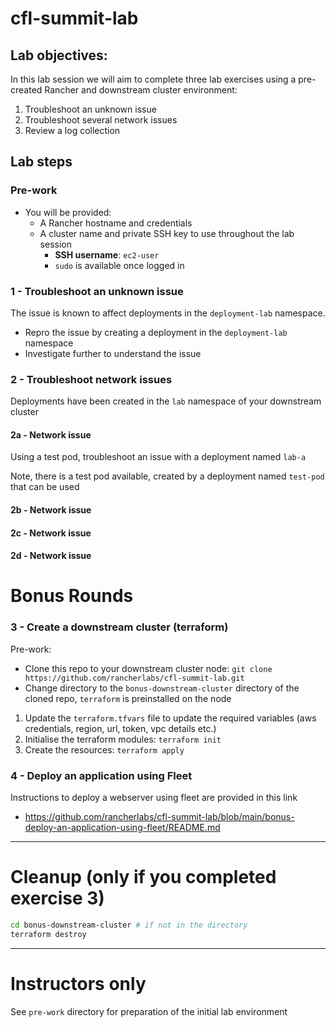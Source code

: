 # cfl-summit-lab

## Lab objectives:

In this lab session we will aim to complete three lab exercises using a pre-created Rancher and downstream cluster environment: 

1. Troubleshoot an unknown issue
2. Troubleshoot several network issues
3. Review a log collection

## Lab steps

### Pre-work

- You will be provided:
  - A Rancher hostname and credentials
  - A cluster name and private SSH key to use throughout the lab session
    - **SSH username**: `ec2-user`
    - `sudo` is available once logged in

### 1 - Troubleshoot an unknown issue

The issue is known to affect deployments in the `deployment-lab` namespace.

  - Repro the issue by creating a deployment in the `deployment-lab` namespace
  - Investigate further to understand the issue

### 2 - Troubleshoot network issues

Deployments have been created in the `lab` namespace of your downstream cluster

#### 2a - Network issue

Using a test pod, troubleshoot an issue with a deployment named `lab-a`

Note, there is a test pod available, created by a deployment named `test-pod` that can be used

#### 2b - Network issue

#### 2c - Network issue

#### 2d - Network issue

# Bonus Rounds

### 3 - Create a downstream cluster (terraform)

Pre-work:
  - Clone this repo to your downstream cluster node: `git clone https://github.com/rancherlabs/cfl-summit-lab.git`
  - Change directory to the `bonus-downstream-cluster` directory of the cloned repo, `terraform` is preinstalled on the node

1. Update the `terraform.tfvars` file to update the required variables (aws credentials, region, url, token, vpc details etc.)
2. Initialise the terraform modules: `terraform init`
3. Create the resources: `terraform apply`

### 4 - Deploy an application using Fleet

Instructions to deploy a webserver using fleet are provided in this link
* https://github.com/rancherlabs/cfl-summit-lab/blob/main/bonus-deploy-an-application-using-fleet/README.md

---

# Cleanup (only if you completed exercise 3)

```bash
cd bonus-downstream-cluster # if not in the directory
terraform destroy
```

---

# Instructors only

See `pre-work` directory for preparation of the initial lab environment
